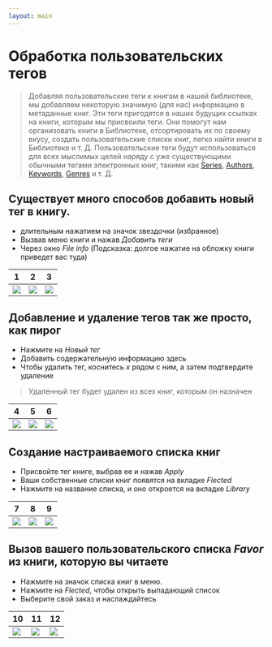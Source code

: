 ```yaml
---
layout: main
---
```


# Обработка пользовательских тегов

> Добавляя пользовательские теги к книгам в нашей библиотеке, мы добавляем некоторую значимую (для нас) информацию в метаданные книг. Эти теги пригодятся в наших будущих ссылках на книги, которым мы присвоили теги. Они помогут нам организовать книги в Библиотеке, отсортировать их по своему вкусу, создать пользовательские списки книг, легко найти книги в Библиотеке и т. Д.
> Пользовательские теги будут использоваться для всех мыслимых целей наряду с уже существующими обычными тегами электронных книг, такими как [Series](), [Authors](), [Keywords](), [Genres]() и т. Д.

## Существует много способов добавить **новый тег** в книгу.

* длительным нажатием на значок звездочки (избранное)
* Вызвав меню книги и нажав _Добавить теги_
* Через окно _File info_ (Подсказка: долгое нажатие на обложку книги приведет вас туда)

|1|2|3|
|-|-|-|
|![](1.png)|![](2.png)|![](3.png)|

## Добавление и удаление тегов так же просто, как пирог

* Нажмите на _Новый тег_
* Добавить содержательную информацию здесь
* Чтобы удалить тег, коснитесь _x_ рядом с ним, а затем подтвердите удаление
> Удаленный тег будет удален из всех книг, которым он назначен

|4|5|6|
|-|-|-|
|![](4.png)|![](5.png)|![](6.png)|

## Создание настраиваемого списка книг

* Присвойте тег книге, выбрав ее и нажав _Apply_
* Ваши собственные списки книг появятся на вкладке _Flected_
* Нажмите на название списка, и оно откроется на вкладке _Library_

|7|8|9|
|-|-|-|
|![](7.png)|![](8.png)|![](9.png)|

## Вызов вашего пользовательского списка _Favor_ из книги, которую вы читаете

* Нажмите на значок списка книг в меню.
* Нажмите на _Flected_, чтобы открыть выпадающий список
* Выберите свой заказ и наслаждайтесь

|10|11|12|
|-|-|-|
|![](10.png)|![](11.png)|![](12.png)|

